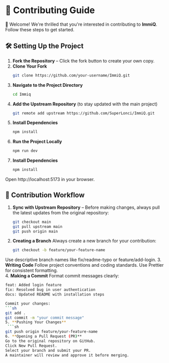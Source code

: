 # 🚀 Contributing Guide

👋 Welcome! We're thrilled that you're interested in contributing to **ImmiQ**. Follow these steps to get started.  

## 🛠️ Setting Up the Project

1. **Fork the Repository** – Click the fork button to create your own copy.  
2. **Clone Your Fork**  
   ```sh
   git clone https://github.com/your-username/ImmiQ.git
3. **Navigate to the Project Directory**  
   ```sh
   cd Immiq
4. **Add the Upstream Repository** (to stay updated with the main project)  
   ```sh
   git remote add upstream https://github.com/SuperLonci/ImmiQ.git
5. **Install Dependencies**  
   ```sh
   npm install
6. **Run the Project Locally**  
   ```sh
   npm run dev
5. **Install Dependencies**  
   ```sh
   npm install
Open http://localhost:5173 in your browser.

## 🔄 Contribution Workflow

1. **Sync with Upstream Repository** – 
   Before making changes, always pull the latest updates from the original repository:  
    ```sh
   git checkout main
   git pull upstream main
   git push origin main
2. **Creating a Branch** 
   Always create a new branch for your contribution: 
   ```sh
   git checkout -b feature/your-feature-name
Use descriptive branch names like fix/readme-typo or feature/add-login.
3. **Writing Code** 
   Follow project conventions and coding standards.
   Use Prettier for consistent formatting.   
4. **Making a Commit** 
   Format commit messages clearly:
   ```sh
   feat: Added login feature
   fix: Resolved bug in user authentication
   docs: Updated README with installation steps

   Commit your changes:
   ```sh
   git add .
   git commit -m "your commit message"
5. **Pushing Your Changes** 
    ```sh
   git push origin feature/your-feature-name
6. **Opening a Pull Request (PR)** 
   Go to the original repository on GitHub.
   Click New Pull Request.
   Select your branch and submit your PR.
   A maintainer will review and approve it before merging.
   

  

  



